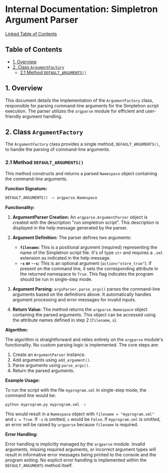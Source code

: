 # Internal Documentation: Simpletron Argument Parser

[Linked Table of Contents](#table-of-contents)

## Table of Contents <a name="table-of-contents"></a>

* [1. Overview](#overview)
* [2. Class `ArgumentFactory`](#class-argumentfactory)
    * [2.1 Method `DEFAULT_ARGUMENTS()`](#method-defaultarguments)


## 1. Overview <a name="overview"></a>

This document details the implementation of the `ArgumentFactory` class, responsible for parsing command-line arguments for the Simpletron script execution.  The parser utilizes the `argparse` module for efficient and user-friendly argument handling.


## 2. Class `ArgumentFactory` <a name="class-argumentfactory"></a>

The `ArgumentFactory` class provides a single method, `DEFAULT_ARGUMENTS()`, to handle the parsing of command-line arguments.


### 2.1 Method `DEFAULT_ARGUMENTS()` <a name="method-defaultarguments"></a>

This method constructs and returns a parsed `Namespace` object containing the command-line arguments.

**Function Signature:**

```python
DEFAULT_ARGUMENTS() -> argparse.Namespace
```

**Functionality:**

1. **ArgumentParser Creation:** An `argparse.ArgumentParser` object is created with the description "run simpletron script". This description is displayed in the help message generated by the parser.

2. **Argument Definition:** The parser defines two arguments:
    * **`filename`:** This is a positional argument (required) representing the name of the Simpletron script file. It's of type `str` and requires a `.sml` extension as indicated in the help message.
    * **`-s` or `--s`:** This is an optional argument (`action="store_true"`).  If present on the command line, it sets the corresponding attribute in the returned namespace to `True`. This flag indicates the program should be run in single-step mode.

3. **Argument Parsing:** `argsParser.parse_args()` parses the command-line arguments based on the definitions above.  It automatically handles argument processing and error messages for invalid inputs.

4. **Return Value:** The method returns the `argparse.Namespace` object containing the parsed arguments.  This object can be accessed using the attribute names defined in step 2 (`filename`, `s`).


**Algorithm:**

The algorithm is straightforward and relies entirely on the `argparse` module's functionality.  No custom parsing logic is implemented. The core steps are:

1. Create an `ArgumentParser` instance.
2. Add arguments using `add_argument()`.
3. Parse arguments using `parse_args()`.
4. Return the parsed arguments.

**Example Usage:**

To run the script with the file `myprogram.sml` in single-step mode, the command line would be:

```bash
python myprogram.py myprogram.sml -s
```

This would result in a `Namespace` object with `filename = "myprogram.sml"` and `s = True`.  If `-s` is omitted, `s` would be `False`.  If `myprogram.sml` is omitted, an error will be raised by `argparse` because `filename` is required.


**Error Handling:**

Error handling is implicitly managed by the `argparse` module.  Invalid arguments, missing required arguments, or incorrect argument types will result in informative error messages being printed to the console and the program exiting.  No explicit error handling is implemented within the `DEFAULT_ARGUMENTS` method itself.
